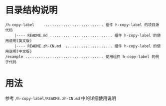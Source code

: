 # 目录结构说明
```
/h-copy-label    ........................... 组件 h-copy-label 的项目源代码
    |---- README.md ............................ 组件 h-copy-label 的使用说明(英文版)   
    |---- README.zh-CN.md  ..................... 组件 h-copy-label 的使用说明(中文版)
/example ................................... 使用组件 h-copy-label 的例子代码
```

# 用法
参考 `/h-copy-label/README.zh-CN.md` 中的详细使用说明
